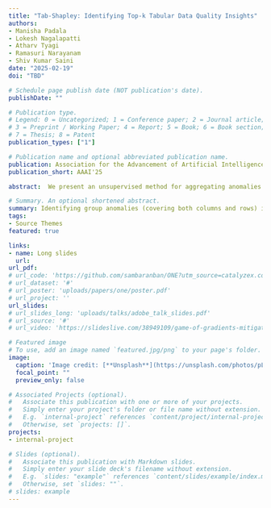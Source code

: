 ```yaml
---
title: "Tab-Shapley: Identifying Top-k Tabular Data Quality Insights"
authors:
- Manisha Padala
- Lokesh Nagalapatti
- Atharv Tyagi 
- Ramasuri Narayanam
- Shiv Kumar Saini 
date: "2025-02-19"
doi: "TBD"

# Schedule page publish date (NOT publication's date).
publishDate: ""

# Publication type.
# Legend: 0 = Uncategorized; 1 = Conference paper; 2 = Journal article;
# 3 = Preprint / Working Paper; 4 = Report; 5 = Book; 6 = Book section;
# 7 = Thesis; 8 = Patent
publication_types: ["1"]

# Publication name and optional abbreviated publication name.
publication: Association for the Advancement of Artificial Intelligence (AAAI)
publication_short: AAAI'25

abstract:  We present an unsupervised method for aggregating anomalies in tabular datasets by identifying the top-$k$ tabular data quality insights. Each insight consists of a set of anomalous attributes and the corresponding subsets of records that serve as evidence to the user. The process of identifying these insight blocks is challenging due to (i) the absence of labeled anomalies, (ii) the exponential size of the subset search space, and (iii) the complex dependencies among attributes, which obscure the true sources of anomalies. Simple frequency-based methods fail to capture these dependencies, leading to inaccurate results. To address this, we introduce Tab-Shapley, a cooperative game theory based framework that uses Shapley values to quantify the contribution of each attribute to the data's anomalous nature. While calculating Shapley values typically requires exponential time, we show that our game admits a closed-form solution, making the computation efficient. We validate the effectiveness of our approach through empirical analysis on real-world tabular datasets with ground-truth anomaly labels.

# Summary. An optional shortened abstract.
summary: Identifying group anomalies (covering both columns and rows) in Tabular Data using Game theoretic models.
tags:
- Source Themes
featured: true

links:
- name: Long slides
  url: 
url_pdf:
# url_code: 'https://github.com/sambaranban/ONE?utm_source=catalyzex.com'
# url_dataset: '#'
# url_poster: 'uploads/papers/one/poster.pdf'
# url_project: ''
url_slides:
# url_slides_long: 'uploads/talks/adobe_talk_slides.pdf'
# url_source: '#'
# url_video: 'https://slideslive.com/38949109/game-of-gradients-mitigating-irrelevant-clients-in-federated-learning'

# Featured image
# To use, add an image named `featured.jpg/png` to your page's folder. 
image:
  caption: 'Image credit: [**Unsplash**](https://unsplash.com/photos/pLCdAaMFLTE)'
  focal_point: ""
  preview_only: false

# Associated Projects (optional).
#   Associate this publication with one or more of your projects.
#   Simply enter your project's folder or file name without extension.
#   E.g. `internal-project` references `content/project/internal-project/index.md`.
#   Otherwise, set `projects: []`.
projects:
- internal-project

# Slides (optional).
#   Associate this publication with Markdown slides.
#   Simply enter your slide deck's filename without extension.
#   E.g. `slides: "example"` references `content/slides/example/index.md`.
#   Otherwise, set `slides: ""`.
# slides: example
---
```

<!-- 
{{% callout note %}}
Click the *Cite* button above to demo the feature to enable visitors to import publication metadata into their reference management software.
{{% /callout %}}

{{% callout note %}}
Create your slides in Markdown - click the *Slides* button to check out the example.
{{% /callout %}}

Supplementary notes can be added here, including [code, math, and images](https://wowchemy.com/docs/writing-markdown-latex/). -->
